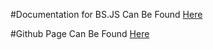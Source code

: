 #Documentation for BS.JS Can Be Found [Here](https://im-a-dweeb.github.io/bsjs-doc/index.html)

#Github Page Can Be Found [Here](https://github.com/im-a-dweeb/BeatSaver.JS)